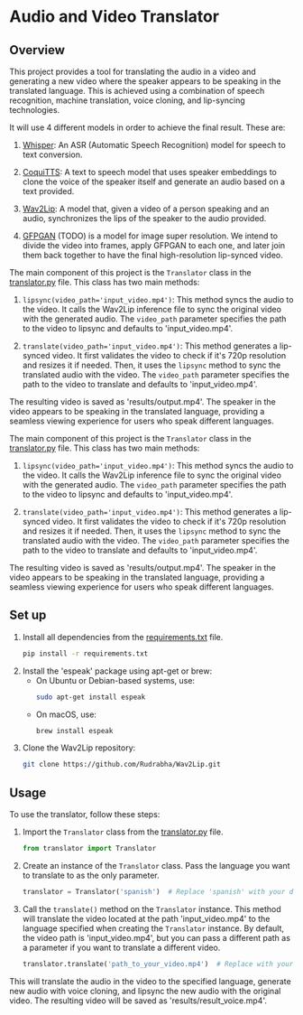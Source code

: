 # Audio and Video Translator


## Overview

This project provides a tool for translating the audio in a video and generating a new video where the speaker appears to be speaking in the translated language. This is achieved using a combination of speech recognition, machine translation, voice cloning, and lip-syncing technologies.

It will use 4 different models in order to achieve the final result. These are:

1. [Whisper](https://github.com/openai/whisper): An ASR (Automatic Speech Recognition) model for speech to text conversion.

2. [CoquiTTS](https://github.com/coqui-ai/TTS/tree/dev): A text to speech model that uses speaker embeddings to clone the voice of the speaker itself and generate an audio based on a text provided.

3. [Wav2Lip](https://github.com/Rudrabha/Wav2Lip): A model that, given a video of a person speaking and an audio, synchronizes the lips of the speaker to the audio provided.

4. [GFPGAN](https://github.com/TencentARC/GFPGAN) (TODO) is a model for image super resolution. We intend to divide the video into frames, apply GFPGAN to each one, and later join them back together to have the final high-resolution lip-synced video.

The main component of this project is the `Translator` class in the [translator.py](translator.py) file. This class has two main methods:

1. `lipsync(video_path='input_video.mp4')`: This method syncs the audio to the video. It calls the Wav2Lip inference file to sync the original video with the generated audio. The `video_path` parameter specifies the path to the video to lipsync and defaults to 'input_video.mp4'.

2. `translate(video_path='input_video.mp4')`: This method generates a lip-synced video. It first validates the video to check if it's 720p resolution and resizes it if needed. Then, it uses the `lipsync` method to sync the translated audio with the video. The `video_path` parameter specifies the path to the video to translate and defaults to 'input_video.mp4'.

The resulting video is saved as 'results/output.mp4'. The speaker in the video appears to be speaking in the translated language, providing a seamless viewing experience for users who speak different languages.

The main component of this project is the `Translator` class in the [translator.py](translator.py) file. This class has two main methods:

1. `lipsync(video_path='input_video.mp4')`: This method syncs the audio to the video. It calls the Wav2Lip inference file to sync the original video with the generated audio. The `video_path` parameter specifies the path to the video to lipsync and defaults to 'input_video.mp4'.

2. `translate(video_path='input_video.mp4')`: This method generates a lip-synced video. It first validates the video to check if it's 720p resolution and resizes it if needed. Then, it uses the `lipsync` method to sync the translated audio with the video. The `video_path` parameter specifies the path to the video to translate and defaults to 'input_video.mp4'.

The resulting video is saved as 'results/output.mp4'. The speaker in the video appears to be speaking in the translated language, providing a seamless viewing experience for users who speak different languages.

## Set up

1. Install all dependencies from the [requirements.txt](requirements.txt) file.
    ```bash
    pip install -r requirements.txt
    ```
2. Install the 'espeak' package using apt-get or brew:
    - On Ubuntu or Debian-based systems, use:
        ```bash
        sudo apt-get install espeak
        ```
    - On macOS, use:
        ```bash
        brew install espeak
        ```
3. Clone the Wav2Lip repository:
   ```bash
   git clone https://github.com/Rudrabha/Wav2Lip.git
   ```

## Usage

To use the translator, follow these steps:

1. Import the `Translator` class from the [translator.py](translator.py) file.

    ```python
    from translator import Translator
    ```

2. Create an instance of the `Translator` class. Pass the language you want to translate to as the only parameter.

    ```python
    translator = Translator('spanish')  # Replace 'spanish' with your desired language
    ```

3. Call the `translate()` method on the `Translator` instance. This method will translate the video located at the path 'input_video.mp4' to the language specified when creating the `Translator` instance. By default, the video path is 'input_video.mp4', but you can pass a different path as a parameter if you want to translate a different video.

    ```python
    translator.translate('path_to_your_video.mp4')  # Replace with your video path if different from 'input_video.mp4'
    ```

This will translate the audio in the video to the specified language, generate new audio with voice cloning, and lipsync the new audio with the original video. The resulting video will be saved as 'results/result_voice.mp4'.